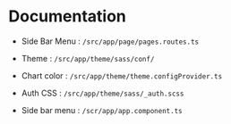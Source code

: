 # Documentation

- Side Bar Menu : `/src/app/page/pages.routes.ts`

- Theme : `/src/app/theme/sass/conf/`

- Chart color : `/src/app/theme/theme.configProvider.ts`

- Auth CSS : `/src/app/theme/sass/_auth.scss`

- Side bar menu : `/scr/app/app.component.ts`
